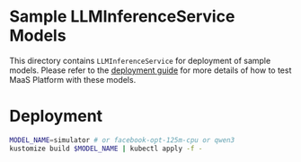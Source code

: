 # Sample LLMInferenceService Models

This directory contains  `LLMInferenceService` for deployment of sample models. Please refer to the [deployment guide](../deployment/README.md) for more details of how to test MaaS Platform with these models.

# Deployment

```bash
MODEL_NAME=simulator # or facebook-opt-125m-cpu or qwen3
kustomize build $MODEL_NAME | kubectl apply -f -
```
